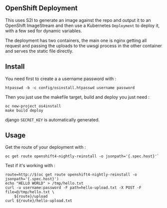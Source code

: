 ## OpenShift Deployment

This uses S2I to generate an image against the repo and output it to an
OpenShift ImageStream and then use a Kubernetes `Deployment` to deploy it, with
a few sed for dynamic variables.

The deployment has two containers, the main one is nginx getting all request and
passing the uploads to the uwsgi process in the other container and serves the
static file directly.

## Install

You need first to create a a username password with :

```
htpasswd -b -c config/osinstall.htpasswd username password
```

Then you just use the makefile target, build and deploy you just need :

```
oc new-project os4install
make build deploy
```

django `SECRET_KEY` is automatically generated.

## Usage

Get the route of your deployment with :

```shell
oc get route openshift4-nightly-reinstall -o jsonpath='{.spec.host}'`
```

Test if it's working with :

```shell
route=http://$(oc get route openshift4-nightly-reinstall -o jsonpath='{.spec.host}')
echo "HELLO WORLD" > /tmp/hello.txt
curl -u username:password -F path=hello-upload.txt -X POST -F file=@/tmp/hello.txt \
    ${route}/upload
curl ${route}/hello-upload.txt
```

